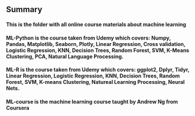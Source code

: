 ## Summary
#### This is the folder with all online course materials about machine learning
#### ML-Python is the course taken from Udemy which covers: Numpy, Pandas, Matplotlib, Seaborn, Plotly, Linear Regression, Cross validation, Logistic Regression, KNN, Decision Trees, Random Forest, SVM, K-Means Clustering, PCA, Natural Language Processing. 
#### ML-R is the course taken from Udemy which covers: ggplot2, Dplyr, Tidyr, Linear Regression, Logistic Regression, KNN, Decision Trees, Random Forest, SVM, K-means Clustering, Natureal Learning Processing, Neural Nets. 
#### ML-course is the machine learning course taught by Andrew Ng from Coursera
